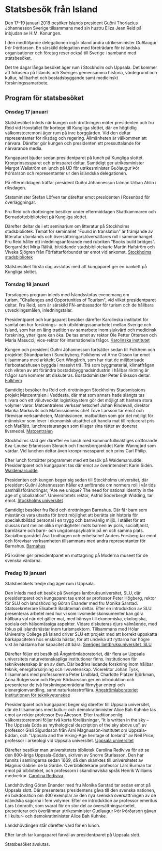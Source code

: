 # Statsbesök från Island

Den 17–19 januari 2018 besöker Islands president Guðni Thorlacius Jóhannesson Sverige tillsammans med sin hustru Eliza Jean Reid på inbjudan av H.M. Konungen.


I den medföljande delegationen ingår bland andra utrikesminister Guðlaugur Þór Þórðarson. En särskild delegation med företrädare för isländska organisationer och företag reser också till Sverige i samband med statsbesöket.

Det tre dagar långa besöket äger rum i Stockholm och Uppsala. Det kommer att fokusera på Islands och Sveriges gemensamma historia, värdegrund och kultur, hållbarhet och bostadsbyggande samt medicinskt forskningssamarbete.

## **Program för statsbesöket**

### **Onsdag 17 januari**

Statsbesöket inleds när kungen och drottningen möter presidenten och fru Reid vid Hovstallet för kortege till Kungliga slottet, där en högtidlig välkomstceremoni äger rum på inre borggården. Vid den deltar representanter för riksdag och regering. Allmänheten är välkommen att närvara. Därefter gör kungen och presidenten ett pressuttalande för närvarande media.

Kungaparet bjuder sedan presidentparet på lunch på Kungliga slottet. Kronprinsessparet och prinsparet deltar. Samtidigt ger utrikesminister Margot Wallström en lunch på UD för utrikesminister Guðlaugur Þór Þórðarson och representanter ur den isländska delegationen.

På eftermiddagen träffar president Guðni Jóhannesson talman Urban Ahlin i riksdagen.

Statsminister Stefan Löfven tar därefter emot presidenten i Rosenbad för överläggningar.

Fru Reid och drottningen besöker under eftermiddagen Skattkammaren och Bernadottebiblioteket på Kungliga slottet.

Därefter deltar de i ett seminarium om litteratur på Stockholms stadsbibliotek. Temat för seminariet ”Found in translation” är främjande av litteratur utomlands och översättningars/översättares roll i sammanhanget. Fru Reid håller ett inledningsanförande med rubriken ”Books build bridges”. Borgarrådet Mirja Räihä, biträdande stadsbibliotekarie Martin Hafström och Viveka Sjögren från Författarförbundet tar emot vid ankomst.
[Stockholms stadsbibliotek](https://biblioteket.stockholm.se/ "Stockholms stadsbibliotek")

Statsbesöket första dag avslutas med att kungaparet ger en bankett på Kungliga slottet.

### **Torsdag 18 januari**

Torsdagens program inleds med Íslandsstofas evenemang om turism, "Challenges and Opportunities of Tourism", vid vilket presidentparet deltar. Fru Reid, som är särskild FN\-ambassadör för turism och de hållbara utvecklingsmålen, inledningstalar.

Presidentparet och kungaparet besöker därefter Karolinska institutet för samtal om hur forsknings\- och utbildningssamarbetet mellan Sverige och Island, som har en lång tradition av samarbete inom sjukvård och medicinsk forskning, ytterligare kan öka. De tas emot av rektor Ole Petter Ottersen och Maria Masucci, vice\-rektor för internationella frågor.
[Karolinska institutet](http://ki.se/start "Karolinska institutet")

Kungen och president Guðni Jóhannesson fortsätter sedan till Folkhem och projektet Strandparken i Sundbyberg. Folkhems vd Arne Olsson tar emot tillsammans med arkitekt Gert Wingårdh, som har ritat de miljöprisade flerbostadshusen byggda i massivt trä. Trä som byggmaterial, klimatfrågan och vikten av att förändra bostadsbyggnadsindustrin i hållbar riktning är frågor som kommer att diskuteras. Bostadsminister Peter Eriksson deltar.
[Folkhem](http://www.folkhem.se/sv "Folkhem")

Samtidigt besöker fru Reid och drottningen Stockholms Stadsmissions projekt Matcentralen i Veddesta, där mat som annars hade slängts tas tillvara och ett välutvecklat logistiksystem gör det möjligt att hantera stora volymer varor. Matcentralens verksamhetschef Johan Rindevall, direktor Marika Markovits och Matmissionens chef Tove Larsson tar emot och förevisar verksamheten, Matmissionen, matbutiken som gör det möjligt för människor som lever i ekonomisk utsatthet att handla mat till reducerat pris och MatRätt, lunchrestaurangen som tillagar sina rätter av donerat livsmedel.
[Matcentralen](https://www.stadsmissionen.se/vad-vi-gor/matsvinn-som-kommer-till-nytta "Matcentralen")

Stockholms stad ger därefter en lunch med kommunfullmäktiges ordförande Eva\-Louise Erlandsson Slorach och finansborgarrådet Karin Wanngård som värdar. Vid lunchen deltar även kronprinsessparet och prins Carl Philip.

Efter lunch fortsätter programmet med ett besök på Waldemarsudde. Presidentparet och kungaparet tas där emot av överintendent Karin Sidén.
[Waldemarsudde](https://www.waldemarsudde.se/ "Waldemarsudde")

Presidenten och kungen beger sig sedan till Stockholms universitet, där president Guðni Jóhannesson håller ett anförande om normers roll i vår tids samhällsförändringar, ”Are we unique? The need for national identity in the age of globalization”. Universitetets rektor, Astrid Söderbergh Widding, tar emot.
[Stockholms universitet](http://www.su.se/ "Stockholms universitet")

Samtidigt besöker fru Reid och drottningen Barnahus. Där får barn som misstänks vara utsatta för brott möjlighet att berätta sin historia för specialutbildad personal i en trygg och barnvänlig miljö. I stället för att slussas runt mellan olika myndigheter möts barnen av polis, socialtjänst, barnläkare och barn\- och ungdomspsykiatrin på en och samma plats. Socialborgarrådet Åsa Lindhagen och enhetschef Anders Forsberg tar emot och förevisar verksamheten tillsammans med andra representanter för Barnahus.
[Barnahus](http://www.stockholm.se/Barnahus "Barnahus")

På kvällen ger presidentparet en mottagning på Moderna museet för de svenska värdarna.

### **Fredag 19 januari**

Statsbesökets tredje dag äger rum i Uppsala.

Den inleds med ett besök på Sveriges lantbruksuniversitet, SLU, där presidentparet och kungaparet tas emot av professor Peter Högberg, rektor för SLU och landshövding Göran Enander med fru Monika Sarstad. Statssekreterare Elisabeth Backteman deltar. Efter en introduktion av SLU presenteras arbetet med hur vi som livsmedelskonsumenter kan göra hållbara val när det gäller mat, med hänsyn till ekonomiska, ekologiska, sociala och hälsomässiga aspekter. Vidare diskuteras djurs välmående, med fokus på islandshästar inom turismsektorn. Tillsammans med Hólar University College på Island driver SLU ett projekt med att korrekt uppskatta bärkapaciteten hos enskilda hästar, för att undvika att ryttarna har högre vikt än hästarna har kapacitet att bära.
[Sveriges lantbruksuniversitet, SLU](https://www.slu.se/ "Sveriges lantbruksuniversitet")

Därefter följer ett besök på Ångströmlaboratoriet, där flera av Uppsala universitets naturvetenskapliga institutioner finns. Institutionen för teknikvetenskap är en av dem. Där bedrivs ledande forskning inom hållbar teknik, energiförsörjning och livsvetenskap. Vicerektor Johan Tysk, tillsammans med professorerna Peter Lindblad, Charlotte Platzer Björkman, Anna Rutgersson och Reynir Bödvarsson ger en introduktion och presenterar de två forskningsområdena förnybar energi och elenergiomvandling, samt naturkatastroflära.
[Ångströmlaboratoriet](http://www.polacksbacken.uu.se/Valkommen_till_Polacksbacken/angstromlaboratoriet "Ångströmlaboratoriet")
[Institutionen för teknikvetenskap](http://www.teknik.uu.se/ "Institutionen för teknikvetenskap")

Presidentparet och kungaparet beger sig därefter till Uppsala universitet, där de tillsammans med kultur\- och demokratiminister Alice Bah Kuhnke tas emot av rektor professor Eva Åkesson. Efter traditionsenlig välkomstceremoni följer två korta föreläsningar, “It is written in the sky – The Uppsala Edda as mythological description of the sky above us”, av professor Gisli Sigurdsson från Arni Magnusson\-institutet om Uppsala\-Eddan, och "Uppsala and the Viking\-Age heritage of Iceland” av Neil Price, professor i arkeologi vid Uppsala universitet.
[Uppsala universitet](https://www.uu.se/ "Uppsala universitet")

Därefter besöker man universitetets bibliotek Carolina Rediviva för att se den 800\-åriga Uppsala\-Eddan, skriven av Snorre Sturlasson. Den har funnits i samlingarna sedan 1669, då den skänktes till universitetet av Magnus Gabriel de la Gardie. Överbibliotekarie professor Lars Burman tar emot på biblioteket, och professorn i skandinaviska språk Henrik Williams medverkar.
[Carolina Rediviva](http://www.ub.uu.se/om-biblioteket/ "Carolina Rediviva")

Landshövding Göran Enander med fru Monika Sarstad tar sedan emot på Uppsala slott. Där presenteras presidentens gåva till den svenska nationen, en bokdonation om 400 exemplar av den nya svenska översättningen av de isländska sagorna i fem volymer. Efter en introduktion av professor emeritus Lars Lönnroth, som svarat för en stor del av översättningsarbetet, presenterar och överlämnar utrikesminister Gudlaugur Þór Þórðarson gåvan till kultur\- och demokratiminister Alice Bah Kuhnke.

Landshövdingen står därefter värd för en lunch.

Efter lunch tar kungaparet farväl av presidentparet på Uppsala slott.

Statsbesöket avslutas.
